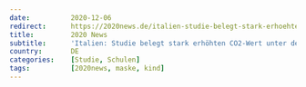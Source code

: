 ```yaml
---
date:          2020-12-06
redirect:      https://2020news.de/italien-studie-belegt-stark-erhoehten-co2-wert-unter-der-maske/
title:         2020 News
subtitle:      'Italien: Studie belegt stark erhöhten CO2-Wert unter der Maske'
country:       DE
categories:    [Studie, Schulen]
tags:          [2020news, maske, kind]
---
```

